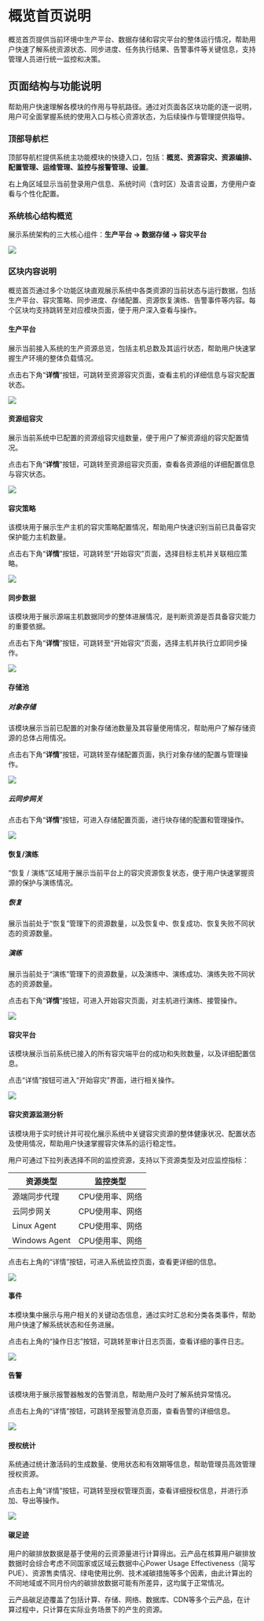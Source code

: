 # **概览首页说明**

概览首页提供当前环境中生产平台、数据存储和容灾平台的整体运行情况，帮助用户快速了解系统资源状态、同步进度、任务执行结果、告警事件等关键信息，支持管理人员进行统一监控和决策。

## **页面结构与功能说明**

帮助用户快速理解各模块的作用与导航路径。通过对页面各区块功能的逐一说明，用户可全面掌握系统的使用入口与核心资源状态，为后续操作与管理提供指导。

### **顶部导航栏**

顶部导航栏提供系统主功能模块的快捷入口，包括：**概览、资源容灾、资源编排、配置管理、运维管理、监控与报警管理、设置**。
&#x20;

右上角区域显示当前登录用户信息、系统时间（含时区）及语言设置，方便用户查看与个性化配置。

### **系统核心结构概览**

展示系统架构的三大核心组件：**生产平台 → 数据存储 → 容灾平台**

![](./images/overviewhomepagedescription-pagestructureandfunctiondescription-1.png)

### **区块内容说明**

概览首页通过多个功能区块直观展示系统中各类资源的当前状态与运行数据，包括生产平台、容灾策略、同步进度、存储配置、资源恢复演练、告警事件等内容。每个区块均支持跳转至对应模块页面，便于用户深入查看与操作。

#### **生产平台**

展示当前接入系统的生产资源总览，包括主机总数及其运行状态，帮助用户快速掌握生产环境的整体负载情况。

点击右下角“**详情**”按钮，可跳转至资源容灾页面，查看主机的详细信息与容灾配置状态。

![](./images/overviewhomepagedescription-pagestructureandfunctiondescription-2.png)

#### **资源组容灾**

展示当前系统中已配置的资源组容灾组数量，便于用户了解资源组的容灾配置情况。

&#x20;点击右下角“**详情**”按钮，可跳转至资源组容灾页面，查看各资源组的详细配置信息与容灾状态。

![](./images/overviewhomepagedescription-pagestructureandfunctiondescription-3.png)

#### **容灾策略**

该模块用于展示生产主机的容灾策略配置情况，帮助用户快速识别当前已具备容灾保护能力主机数量。

点击右下角“**详情**”按钮，可跳转至“开始容灾”页面，选择目标主机并关联相应策略。

![](./images/overviewhomepagedescription-pagestructureandfunctiondescription-4.png)

#### **同步数据**

该模块用于展示源端主机数据同步的整体进展情况，是判断资源是否具备容灾能力的重要依据。

点击右下角“**详情**”按钮，可跳转至“开始容灾”页面，选择主机并执行立即同步操作。

![](./images/overviewhomepagedescription-pagestructureandfunctiondescription-5.png)

#### **存储池**

##### **对象存储**

该模块展示当前已配置的对象存储池数量及其容量使用情况，帮助用户了解存储资源的总体占用情况。

点击右下角“**详情**”按钮，可跳转至存储配置页面，执行对象存储的配置与管理操作。

![](./images/overviewhomepagedescription-pagestructureandfunctiondescription-6.png)

##### **云同步网关**

点击右下角“**详情**”按钮，可进入存储配置页面，进行块存储的配置和管理操作。

![](./images/overviewhomepagedescription-pagestructureandfunctiondescription-7.png)

#### **恢复/演练**

“恢复 / 演练”区域用于展示当前平台上的容灾资源恢复状态，便于用户快速掌握资源的保护与演练情况。

##### **恢复**
展示当前处于“恢复”管理下的资源数量，以及恢复中、恢复成功、恢复失败不同状态的资源数量。

##### **演练**
展示当前处于“演练”管理下的资源数量，以及演练中、演练成功、演练失败不同状态的资源数量。

点击右下角“**详情**”按钮，可进入开始容灾页面，对主机进行演练、接管操作。

![](./images/overviewhomepagedescription-pagestructureandfunctiondescription-8.png)

#### **容灾平台**

该模块展示当前系统已接入的所有容灾端平台的成功和失败数量，以及详细配置信息。 &#x20;

点击“详情”按钮可进入“开始容灾”界面，进行相关操作。

![](./images/overviewhomepagedescription-pagestructureandfunctiondescription-9.png)

#### **容灾资源监测分析**

该模块用于实时统计并可视化展示系统中关键容灾资源的整体健康状况、配置状态及使用情况，帮助用户快速掌握容灾体系的运行稳定性。 &#x20;

用户可通过下拉列表选择不同的监控资源，支持以下资源类型及对应监控指标：

| **资源类型**      | **监控类型**  |
| ------------- | --------- |
| 源端同步代理        | CPU使用率、网络 |
| 云同步网关         | CPU使用率、网络 |
| Linux Agent   | CPU使用率、网络 |
| Windows Agent | CPU使用率、网络 |

点击右上角的“详情”按钮，可进入系统监控页面，查看更详细的信息。

![](./images/overviewhomepagedescription-pagestructureandfunctiondescription-13.png)

#### **事件**

本模块集中展示与用户相关的关键动态信息，通过实时汇总和分类各类事件，帮助用户快速了解系统状态和任务进展。

点击右上角的“操作日志”按钮，可跳转至审计日志页面，查看详细的事件日志。

![](./images/overviewhomepagedescription-pagestructureandfunctiondescription-10.png)

#### **告警**

该模块用于展示报警器触发的告警消息，帮助用户及时了解系统异常情况。

点击右上角的“详情”按钮，可跳转至报警消息页面，查看告警的详细信息。

![](./images/overviewhomepagedescription-pagestructureandfunctiondescription-11.png)

#### **授权统计**

系统通过统计激活码的生成数量、使用状态和有效期等信息，帮助管理员高效管理授权资源。

点击右上角“详情”按钮，可跳转至授权管理页面，查看详细授权信息，并进行添加、导出等操作。

![](./images/overviewhomepagedescription-pagestructureandfunctiondescription-12.png)

#### **碳足迹**

用户的碳排放数据是基于使用的云资源量进行计算得出。云产品在核算用户碳排放数据时会综合考虑不同国家或区域云数据中心Power Usage Effectiveness（简写PUE）、资源售卖情况、绿电使用比例、技术减碳措施等多个因素，由此计算出的不同地域或不同月份内的碳排放数据可能有所差异，这均属于正常情况。

云产品碳足迹覆盖了包括计算、存储、网络、数据库、CDN等多个云产品，在计算过程中，只计算在实际业务场景下的产生的资源。